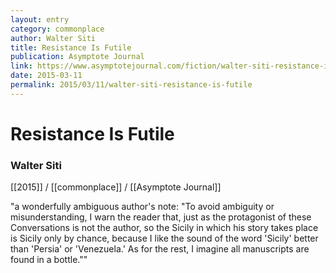 ```yaml
---
layout: entry
category: commonplace
author: Walter Siti
title: Resistance Is Futile
publication: Asymptote Journal
link: https://www.asymptotejournal.com/fiction/walter-siti-resistance-is-futile/
date: 2015-03-11
permalink: 2015/03/11/walter-siti-resistance-is-futile
---
```


# Resistance Is Futile

### Walter Siti

[[2015]] / [[commonplace]] / [[Asymptote Journal]]

"a wonderfully ambiguous author's note: "To avoid ambiguity or misunderstanding, I warn the reader that, just as the protagonist of these Conversations is not the author, so the Sicily in which his story takes place is Sicily only by chance, because I like the sound of the word 'Sicily' better than 'Persia' or 'Venezuela.' As for the rest, I imagine all manuscripts are found in a bottle.""
 
 
